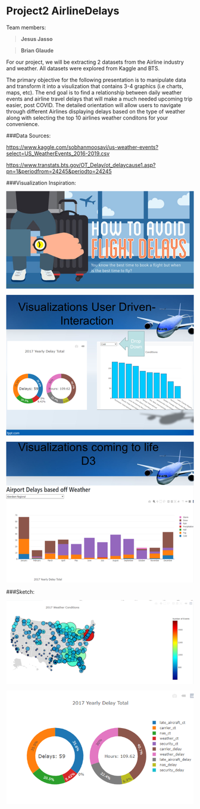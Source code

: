 # Project2 AirlineDelays


Team members:

>**Jesus Jasso**

>**Brian Glaude**


For our project, we will be extracting 2 datasets from the Airline industry and weather. All datasets were explored from Kaggle and BTS. 


The primary objective for the following presentation is to manipulate data and transform it into a visulization that contains 3-4 graphics (i.e charts, maps, etc). The end goal is to find a relationship between daily weather events and airline travel delays that will make a much needed upcoming trip easier, post COVID. The detailed orientation will allow users to navigate through different Airlines displaying delays based on the type of weather along with selecting the top 10 airlines weather conditons for your convenience.


###Data Sources: 

https://www.kaggle.com/sobhanmoosavi/us-weather-events?select=US_WeatherEvents_2016-2019.csv

https://www.transtats.bts.gov/OT_Delay/ot_delaycause1.asp?pn=1&periodfrom=24245&periodto=24245


###Visualization Inspiration:

![](sketch_readme/proj2_vis3.png)


![](sketch_readme/proj2_vis2.png)


![](sketch_readme/proj2_vis1.png)


###Sketch:

![](sketch_readme/proj2_sketch1.png)


![](sketch_readme/proj2_sketch2.png)


